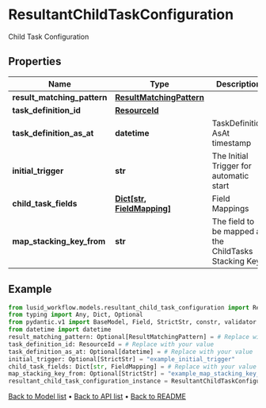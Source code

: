 # ResultantChildTaskConfiguration

Child Task Configuration
## Properties
Name | Type | Description | Notes
------------ | ------------- | ------------- | -------------
**result_matching_pattern** | [**ResultMatchingPattern**](ResultMatchingPattern.md) |  | [optional] 
**task_definition_id** | [**ResourceId**](ResourceId.md) |  | 
**task_definition_as_at** | **datetime** | TaskDefinition AsAt timestamp | [optional] 
**initial_trigger** | **str** | The Initial Trigger for automatic start | [optional] 
**child_task_fields** | [**Dict[str, FieldMapping]**](FieldMapping.md) | Field Mappings | 
**map_stacking_key_from** | **str** | The field to be mapped as the ChildTasks Stacking Key | [optional] 
## Example

```python
from lusid_workflow.models.resultant_child_task_configuration import ResultantChildTaskConfiguration
from typing import Any, Dict, Optional
from pydantic.v1 import BaseModel, Field, StrictStr, constr, validator
from datetime import datetime
result_matching_pattern: Optional[ResultMatchingPattern] = # Replace with your value
task_definition_id: ResourceId = # Replace with your value
task_definition_as_at: Optional[datetime] = # Replace with your value
initial_trigger: Optional[StrictStr] = "example_initial_trigger"
child_task_fields: Dict[str, FieldMapping] = # Replace with your value
map_stacking_key_from: Optional[StrictStr] = "example_map_stacking_key_from"
resultant_child_task_configuration_instance = ResultantChildTaskConfiguration(result_matching_pattern=result_matching_pattern, task_definition_id=task_definition_id, task_definition_as_at=task_definition_as_at, initial_trigger=initial_trigger, child_task_fields=child_task_fields, map_stacking_key_from=map_stacking_key_from)

```

[Back to Model list](../README.md#documentation-for-models) &#8226; [Back to API list](../README.md#documentation-for-api-endpoints) &#8226; [Back to README](../README.md)

